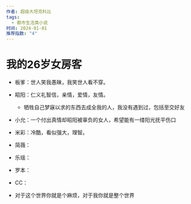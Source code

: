 ```yaml
---
作者: 超级大坦克科比
tags:
  - 都市生活类小说
时间: 2024-01-01
推荐指数: "4"
---
```


# 我的26岁女房客

- 板爹：世人笑我愚昧，我笑世人看不穿。

- 眧阳：仁义礼智信，亲情，爱情，友情。
	- 牺牲自己梦寐以求的东西去成全我的人，我没有遇到过，包括至交好友

- 小允：一个付出真情却昭阳被辜负的女人，希望能有一缕阳光抚平伤口

- 米彩：冷酷，看似强大，理智。

- 简薇：

- 乐瑶：

- 罗本：

- CC：

- 对于这个世界你就是个麻烦，对于我你就是整个世界
